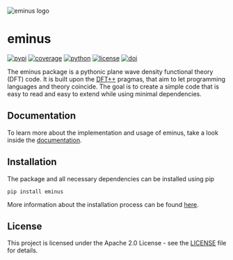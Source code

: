 ![eminus logo](https://gitlab.com/wangenau/eminus/-/raw/main/docs/_static/logo/eminus_logo.png)

# eminus
[![pypi](https://img.shields.io/pypi/v/eminus?color=1a962b)](https://pypi.org/project/eminus)
[![coverage](https://gitlab.com/wangenau/eminus/badges/main/coverage.svg)](https://wangenau.gitlab.io/eminus/htmlcov)
[![python](https://img.shields.io/pypi/pyversions/eminus?color=green)](https://wangenau.gitlab.io/eminus/installation.html)
[![license](https://img.shields.io/badge/license-Apache2.0-yellowgreen)](https://wangenau.gitlab.io/eminus/license.html)
[![doi](https://zenodo.org/badge/431079841.svg)](https://zenodo.org/badge/latestdoi/431079841)

The eminus package is a pythonic plane wave density functional theory (DFT) code.
It is built upon the [DFT++](https://arxiv.org/abs/cond-mat/9909130) pragmas, that aim to let programming languages and theory coincide.
The goal is to create a simple code that is easy to read and easy to extend while using minimal dependencies.

## Documentation

To learn more about the implementation and usage of eminus, take a look inside the [documentation](https://wangenau.gitlab.io/eminus).

## Installation

The package and all necessary dependencies can be installed using pip

```terminal
pip install eminus
```

More information about the installation process can be found [here](https://wangenau.gitlab.io/eminus/installation.html).

## License

This project is licensed under the Apache 2.0 License - see the [LICENSE](https://gitlab.com/wangenau/eminus/-/blob/main/LICENSE) file for details.
